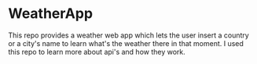 # WeatherApp

This repo provides a weather web app which lets the user insert a country or a city's name to learn what's the weather there in that moment.
I used this repo to learn more about api's and how they work. 
